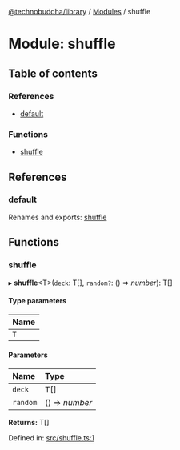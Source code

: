 [@technobuddha/library](../..) / [Modules](../Modules.md) / shuffle

# Module: shuffle

## Table of contents

### References

- [default](shuffle.md#default)

### Functions

- [shuffle](shuffle.md#shuffle)

## References

### default

Renames and exports: [shuffle](shuffle.md#shuffle)

## Functions

### shuffle

▸ **shuffle**<T\>(`deck`: T[], `random?`: () => *number*): T[]

#### Type parameters

| Name |
| :------ |
| `T` |

#### Parameters

| Name | Type |
| :------ | :------ |
| `deck` | T[] |
| `random` | () => *number* |

**Returns:** T[]

Defined in: [src/shuffle.ts:1](../src/shuffle.ts#L1)
